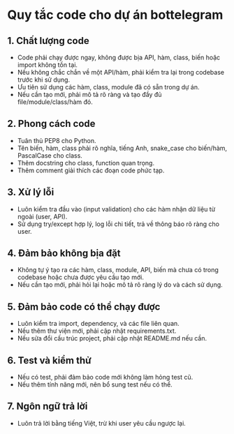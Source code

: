 # Quy tắc code cho dự án bottelegram

## 1. Chất lượng code
- Code phải chạy được ngay, không được bịa API, hàm, class, biến hoặc import không tồn tại.
- Nếu không chắc chắn về một API/hàm, phải kiểm tra lại trong codebase trước khi sử dụng.
- Ưu tiên sử dụng các hàm, class, module đã có sẵn trong dự án.
- Nếu cần tạo mới, phải mô tả rõ ràng và tạo đầy đủ file/module/class/hàm đó.

## 2. Phong cách code
- Tuân thủ PEP8 cho Python.
- Tên biến, hàm, class phải rõ nghĩa, tiếng Anh, snake_case cho biến/hàm, PascalCase cho class.
- Thêm docstring cho class, function quan trọng.
- Thêm comment giải thích các đoạn code phức tạp.

## 3. Xử lý lỗi
- Luôn kiểm tra đầu vào (input validation) cho các hàm nhận dữ liệu từ ngoài (user, API).
- Sử dụng try/except hợp lý, log lỗi chi tiết, trả về thông báo rõ ràng cho user.

## 4. Đảm bảo không bịa đặt
- Không tự ý tạo ra các hàm, class, module, API, biến mà chưa có trong codebase hoặc chưa được yêu cầu tạo mới.
- Nếu cần tạo mới, phải hỏi lại hoặc mô tả rõ ràng lý do và cách sử dụng.

## 5. Đảm bảo code có thể chạy được
- Luôn kiểm tra import, dependency, và các file liên quan.
- Nếu thêm thư viện mới, phải cập nhật requirements.txt.
- Nếu sửa đổi cấu trúc project, phải cập nhật README.md nếu cần.

## 6. Test và kiểm thử
- Nếu có test, phải đảm bảo code mới không làm hỏng test cũ.
- Nếu thêm tính năng mới, nên bổ sung test nếu có thể.

## 7. Ngôn ngữ trả lời
- Luôn trả lời bằng tiếng Việt, trừ khi user yêu cầu ngược lại. 